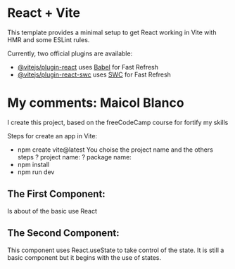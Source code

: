 # React + Vite

This template provides a minimal setup to get React working in Vite with HMR and some ESLint rules.

Currently, two official plugins are available:

- [@vitejs/plugin-react](https://github.com/vitejs/vite-plugin-react/blob/main/packages/plugin-react/README.md) uses [Babel](https://babeljs.io/) for Fast Refresh
- [@vitejs/plugin-react-swc](https://github.com/vitejs/vite-plugin-react-swc) uses [SWC](https://swc.rs/) for Fast Refresh

# My comments: Maicol Blanco

I create this project, based on the freeCodeCamp course for fortify my skills

Steps for create an app in Vite:
- npm create vite@latest
You choise the project name and the others steps
? project name:
? package name:
- npm install
- npm run dev

## The First Component:
Is about of the basic use React

## The Second Component:
This component uses React.useState to take control of the state. It is still a basic component but it begins with the use of states.